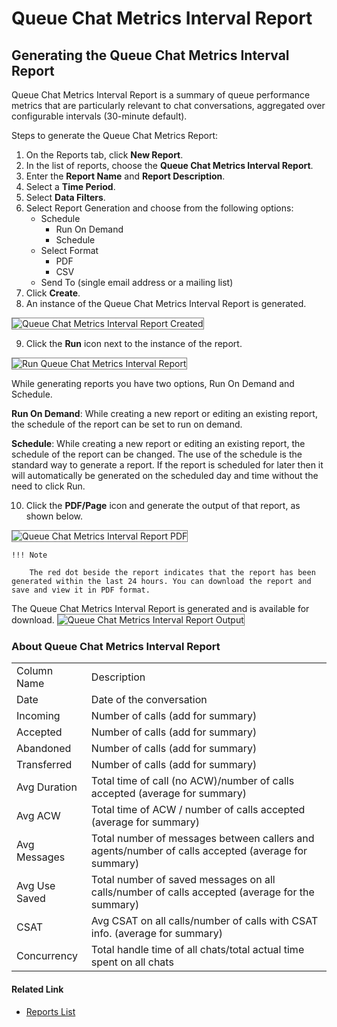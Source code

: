 # Queue Chat Metrics Interval Report

## Generating the Queue Chat Metrics Interval Report

Queue Chat Metrics Interval Report is a summary of queue performance metrics that are particularly relevant to chat conversations, aggregated over configurable intervals (30-minute default).

Steps to generate the Queue Chat Metrics Report:

1. On the Reports tab, click **New Report**.
2. In the list of reports, choose the **Queue Chat Metrics Interval Report**.
3. Enter the **Report Name** and **Report Description**.
4. Select a **Time Period**.
5. Select **Data Filters**.
6. Select Report Generation and choose from the following options:
    * Schedule
        * Run On Demand
        * Schedule
    * Select Format
        * PDF
        * CSV
    * Send To (single email address or a mailing list)
7. Click **Create**.
8. An instance of the Queue Chat Metrics Interval Report is generated.
<img src="../images/queue-chat-metrics-interval-report-created.png" alt="Queue Chat Metrics Interval Report Created" title="Queue Chat Metrics Interval Report Created" style="border: 1px solid gray; zoom:100%;">

9. Click the **Run** icon next to the instance of the report.
<img src="../images/run-queue-chat-metrics-interval-report.png" alt="Run Queue Chat Metrics Interval Report" title="Run Queue Chat Metrics Interval Report" style="border: 1px solid gray; zoom:100%;">

While generating reports you have two options, Run On Demand and Schedule.

**Run On Demand**: While creating a new report or editing an existing report, the schedule of the report can be set to run on demand.

**Schedule**: While creating a new report or editing an existing report, the schedule of the report can be changed. The use of the schedule is the standard way to generate a report. If the report is scheduled for later then it will automatically be generated on the scheduled day and time without the need to click Run.

10. Click the **PDF/Page** icon and generate the output of that report, as shown below.
<img src="../images/pdf-queue-chat-metrics-interval-report.png" alt="Queue Chat Metrics Interval Report PDF" title="Queue Chat Metrics Interval Report PDF" style="border: 1px solid gray; zoom:100%;">

    !!! Note

        The red dot beside the report indicates that the report has been generated within the last 24 hours. You can download the report and save and view it in PDF format.

The Queue Chat Metrics Interval Report is generated and is available for download.
<img src="../images/queue-chat-metrics-interval-report-output.png" alt="Queue Chat Metrics Interval Report Output" title="Queue Chat Metrics Interval Report Output" style="border: 1px solid gray; zoom:100%;">

### About Queue Chat Metrics Interval Report

<table>
  <tr>
   <td>Column Name
   </td>
   <td>Description
   </td>
  </tr>
  <tr>
   <td>Date
   </td>
   <td>Date of the conversation
   </td>
  </tr>
  <tr>
   <td>Incoming
   </td>
   <td>Number of calls (add for summary)
   </td>
  </tr>
  <tr>
   <td>Accepted
   </td>
   <td>Number of calls (add for summary)
   </td>
  </tr>
  <tr>
   <td>Abandoned
   </td>
   <td>Number of calls (add for summary)
   </td>
  </tr>
  <tr>
   <td>Transferred
   </td>
   <td>Number of calls (add for summary)
   </td>
  </tr>
  <tr>
   <td>Avg Duration
   </td>
   <td>Total time of call (no ACW)/number of calls accepted (average for summary)
   </td>
  </tr>
  <tr>
   <td>Avg ACW
   </td>
   <td>Total time of ACW / number of calls accepted (average for summary)
   </td>
  </tr>
  <tr>
   <td>Avg Messages
   </td>
   <td>Total number of messages between callers and agents/number of calls accepted (average for summary)
   </td>
  </tr>
  <tr>
   <td>Avg Use Saved
   </td>
   <td>Total number of saved messages on all calls/number of calls accepted (average for the summary)
   </td>
  </tr>
  <tr>
   <td>CSAT
   </td>
   <td>Avg CSAT on all calls/number of calls with CSAT info. (average for summary)
   </td>
  </tr>
  <tr>
   <td>Concurrency
   </td>
   <td>Total handle time of all chats/total actual time spent on all chats
   </td>
  </tr>
</table>

#### Related Link

* [Reports List](../reports/reports-list.md)